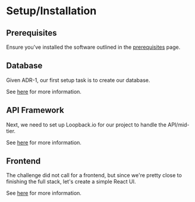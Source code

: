 # Setup/Installation

## Prerequisites

Ensure you've installed the software outlined in the [prerequisites](https://github.com/naasse/ibm-quantum-challenge/blob/master/documentation/prerequisites.md) page.

## Database

Given ADR-1, our first setup task is to create our database.

See [here](https://github.com/naasse/ibm-quantum-challenge/tree/master/mongo) for more information.

## API Framework

Next, we need to set up Loopback.io for our project to handle the API/mid-tier.

See [here](https://github.com/naasse/ibm-quantum-challenge/tree/master/api) for more information.

## Frontend

The challenge did not call for a frontend, but since we're pretty close to finishing the full stack, let's create a simple React UI.

See [here](https://github.com/naasse/ibm-quantum-challenge/tree/master/frontend) for more information.
